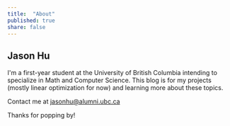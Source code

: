 ```yaml
---
title:  "About"
published: true
share: false
---
```


## Jason Hu

I'm a first-year student at the University of British Columbia intending to
specialize in Math and Computer Science. This blog is for my projects
(mostly linear optimization for now) and learning more about these topics.

Contact me at
jasonhu@alumni.ubc.ca

Thanks for popping by!
